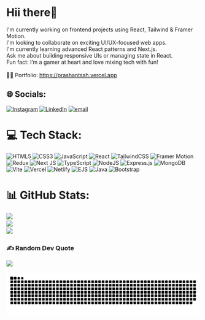 # Hii there👋
I'm currently working on frontend projects using React, Tailwind & Framer Motion.<br>I'm looking to collaborate on exciting UI/UX-focused web apps.<br>I'm currently learning advanced React patterns and Next.js.<br>Ask me about building responsive UIs or managing state in React.<br>Fun fact: I’m a gamer at heart and love mixing tech with fun!<br><br>🧑‍💻 Portfolio: https://prashantsah.vercel.app


## 🌐 Socials:
[![Instagram](https://img.shields.io/badge/Instagram-%23E4405F.svg?logo=Instagram&logoColor=white)](https://instagram.com/Prashant_sah07) [![LinkedIn](https://img.shields.io/badge/LinkedIn-%230077B5.svg?logo=linkedin&logoColor=white)](https://linkedin.com/in/prashantkumar00/) [![email](https://img.shields.io/badge/Email-D14836?logo=gmail&logoColor=white)](mailto:prashantkumar855114@gmail.com) 

# 💻 Tech Stack:
![HTML5](https://img.shields.io/badge/HTML5-E34F26?style=flat&logo=html5&logoColor=white) 
![CSS3](https://img.shields.io/badge/CSS3-1572B6?style=flat&logo=css3&logoColor=white) 
![JavaScript](https://img.shields.io/badge/JavaScript-F7DF1E?style=flat&logo=javascript&logoColor=black) 
![React](https://img.shields.io/badge/React-20232A?style=flat&logo=react&logoColor=61DAFB) 
![TailwindCSS](https://img.shields.io/badge/TailwindCSS-38B2AC?style=flat&logo=tailwind-css&logoColor=white) 
![Framer Motion](https://img.shields.io/badge/Framer_Motion-0055FF?style=flat&logo=framer&logoColor=white) 
![Redux](https://img.shields.io/badge/Redux-593D88?style=flat&logo=redux&logoColor=white) 
![Next JS](https://img.shields.io/badge/Next.js-000000?style=flat&logo=nextdotjs&logoColor=white) 
![TypeScript](https://img.shields.io/badge/TypeScript-007ACC?style=flat&logo=typescript&logoColor=white) 
![NodeJS](https://img.shields.io/badge/Node.js-339933?style=flat&logo=node.js&logoColor=white) 
![Express.js](https://img.shields.io/badge/Express.js-404D59?style=flat&logo=express&logoColor=61DAFB) 
![MongoDB](https://img.shields.io/badge/MongoDB-4EA94B?style=flat&logo=mongodb&logoColor=white) 
![Vite](https://img.shields.io/badge/Vite-646CFF?style=flat&logo=vite&logoColor=white) 
![Vercel](https://img.shields.io/badge/Vercel-000000?style=flat&logo=vercel&logoColor=white) 
![Netlify](https://img.shields.io/badge/Netlify-00C7B7?style=flat&logo=netlify&logoColor=white) 
![EJS](https://img.shields.io/badge/EJS-B4CA65?style=flat&logo=ejs&logoColor=black) 
![Java](https://img.shields.io/badge/Java-ED8B00?style=flat&logo=openjdk&logoColor=white) 
![Bootstrap](https://img.shields.io/badge/Bootstrap-7952B3?style=flat&logo=bootstrap&logoColor=white) 

# 📊 GitHub Stats:
![](https://github-readme-stats.vercel.app/api?username=PrashantSah07&theme=dark&hide_border=false&include_all_commits=false&count_private=false)<br/>
![](https://nirzak-streak-stats.vercel.app/?user=PrashantSah07&theme=dark&hide_border=false)<br/>
![](https://github-readme-stats.vercel.app/api/top-langs/?username=PrashantSah07&theme=dark&hide_border=false&include_all_commits=false&count_private=false&layout=compact)

### ✍️ Random Dev Quote
![](https://quotes-github-readme.vercel.app/api?type=horizontal&theme=radical)

<picture>
  <source media="(prefers-color-scheme: dark)" srcset="https://raw.githubusercontent.com/PrashantSah07/PrashantSah07/output/github-snake-dark.svg" />
  <source media="(prefers-color-scheme: light)" srcset="https://raw.githubusercontent.com/PrashantSah07/PrashantSah07/output/github-snake.svg" />
  <img alt="github-snake" src="https://raw.githubusercontent.com/PrashantSah07/PrashantSah07/output/github-snake.svg" />
</picture>
